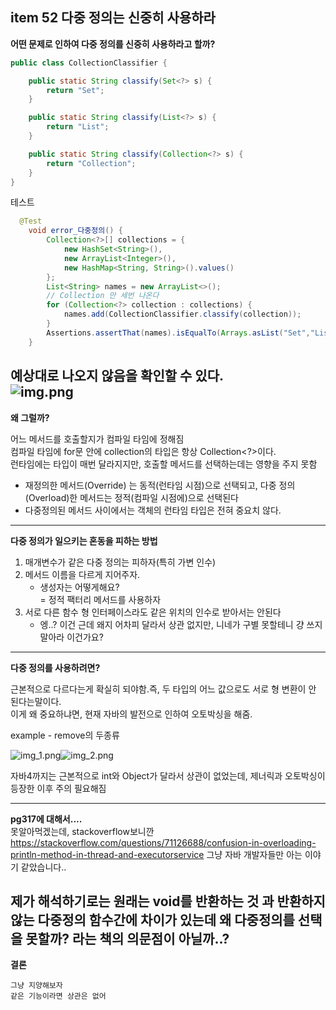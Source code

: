 ## item 52 다중 정의는 신중히 사용하라

**어떤 문제로 인하여 다중 정의를 신중히 사용하라고 할까?**

```java
public class CollectionClassifier {

    public static String classify(Set<?> s) {
        return "Set";
    }

    public static String classify(List<?> s) {
        return "List";
    }

    public static String classify(Collection<?> s) {
        return "Collection";
    }
}
```
테스트
```java
  @Test
    void error_다중정의() {
        Collection<?>[] collections = {
            new HashSet<String>(),
            new ArrayList<Integer>(),
            new HashMap<String, String>().values()
        };
        List<String> names = new ArrayList<>();
        // Collection 만 세번 나온다
        for (Collection<?> collection : collections) {
            names.add(CollectionClassifier.classify(collection));
        }
        Assertions.assertThat(names).isEqualTo(Arrays.asList("Set","List","Collection"));
    }
```
예상대로 나오지 않음을 확인할 수 있다.<br>
![img.png](img.png)
---
**왜 그럴까?** 

어느 메서드를 호출할지가 컴파일 타임에 정해짐<br>
컴파일 타임에 for문 안에 collection의 타입은 항상 Collection<?>이다.<br>
런타임에는 타입이 매번 달라지지만, 호출할 메서드를 선택하는데는 영향을 주지 못함<br>
* 재정의한 메서드(Override) 는 동적(런타임 시점)으로 선택되고, 다중 정의(Overload)한 메서드는 정적(컴파일 시점에)으로 선택된다
* 다중정의된 메서드 사이에서는 객체의 런타임 타입은 전혀 중요치 않다.

---
**다중 정의가 일으키는 혼동을 피하는 방법**

1. 매개변수가 같은 다중 정의는 피하자(특히 가변 인수)
2. 메서드 이름을 다르게 지어주자.
   * 생성자는 어떻게해요?<br>
    = 정적 팩터리 메서드를 사용하자
3. 서로 다른 함수 형 인터페이스라도 같은 위치의 인수로 받아서는 안된다
    * 엥..? 이건 근데 왜지 어차피 달라서 상관 없지만, 니네가 구별 못할테니 걍 쓰지말아라 이건가요?
----
**다중 정의를 사용하려면?**

근본적으로 다르다는게 확실히 되야함.즉, 두 타입의 어느 값으로도 서로 형 변환이 안 된다는말이다.<br>
이게 왜 중요하냐면, 현재 자바의 발전으로 인하여 오토박싱을 해줌.

example - remove의 두종류

![img_1.png](img_1.png)![img_2.png](img_2.png)

자바4까지는 근본적으로 int와 Object가 달라서 상관이 없었는데, 제너릭과 오토박싱이 등장한 이후 주의 필요해짐

--------
**pg317에 대해서....<br>**
못알아먹겠는데, stackoverflow보니깐
https://stackoverflow.com/questions/71126688/confusion-in-overloading-println-method-in-thread-and-executorservice
그냥 자바 개발자들만 아는 이야기 같았습니다..

제가 해석하기로는 원래는 void를 반환하는 것 과 반환하지 않는 다중정의 함수간에 차이가 있는데 왜 다중정의를 선택을 못할까?
라는 책의 의문점이 아닐까..?
----


**결론**
```
그냥 지양해보자
같은 기능이라면 상관은 없어
```
